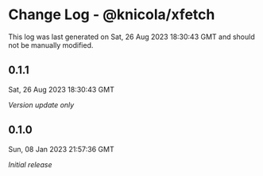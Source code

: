 # Change Log - @knicola/xfetch

This log was last generated on Sat, 26 Aug 2023 18:30:43 GMT and should not be manually modified.

## 0.1.1
Sat, 26 Aug 2023 18:30:43 GMT

_Version update only_

## 0.1.0
Sun, 08 Jan 2023 21:57:36 GMT

_Initial release_

